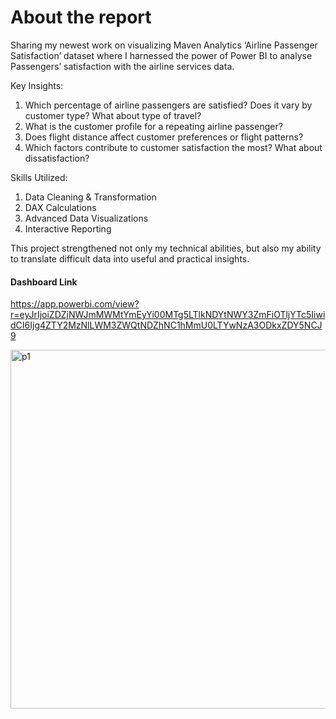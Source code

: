 # About the report

Sharing my newest work on visualizing Maven Analytics ‘Airline Passenger Satisfaction’ dataset where I harnessed the power of Power BI to analyse Passengers’ 
satisfaction with the airline services data. 

Key Insights:

1. Which percentage of airline passengers are satisfied? Does it vary by customer type? What about type of travel?
2. What is the customer profile for a repeating airline passenger?
3. Does flight distance affect customer preferences or flight patterns?
4. Which factors contribute to customer satisfaction the most? What about dissatisfaction?

Skills Utilized:

1. Data Cleaning & Transformation
2. DAX Calculations
3. Advanced Data Visualizations
4. Interactive Reporting

This project strengthened not only my technical abilities, but also my ability to translate difficult data into useful and practical insights. 

#### Dashboard Link
https://app.powerbi.com/view?r=eyJrIjoiZDZjNWJmMWMtYmEyYi00MTg5LTlkNDYtNWY3ZmFiOTljYTc5IiwidCI6Ijg4ZTY2MzNlLWM3ZWQtNDZhNC1hMmU0LTYwNzA3ODkxZDY5NCJ9



<img width="574" alt="p1" src="https://github.com/user-attachments/assets/f9831a77-1a09-49a1-8954-850817490474">
